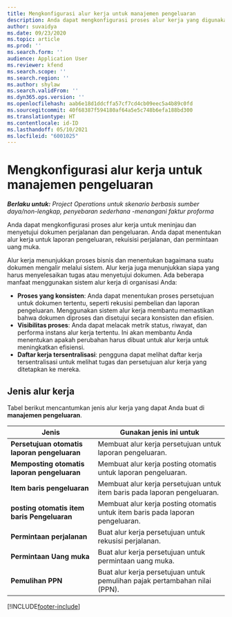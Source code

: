 ```yaml
---
title: Mengkonfigurasi alur kerja untuk manajemen pengeluaran
description: Anda dapat mengkonfigurasi proses alur kerja yang digunakan untuk meninjau dan menyetujui dokumen perjalanan dan pengeluaran.
author: suvaidya
ms.date: 09/23/2020
ms.topic: article
ms.prod: ''
ms.search.form: ''
audience: Application User
ms.reviewer: kfend
ms.search.scope: ''
ms.search.region: ''
ms.author: shylaw
ms.search.validFrom: ''
ms.dyn365.ops.version: ''
ms.openlocfilehash: aab6e18d1ddcffa57cf7cd4cb09eec5a4b89c0fd
ms.sourcegitcommit: 40f68387f594180af64a5e5c748b6efa188bd300
ms.translationtype: HT
ms.contentlocale: id-ID
ms.lasthandoff: 05/10/2021
ms.locfileid: "6001025"
---
```

# <a name="set-up-workflows-for-expense-management"></a>Mengkonfigurasi alur kerja untuk manajemen pengeluaran

_**Berlaku untuk:** Project Operations untuk skenario berbasis sumber daya/non-lengkap, penyebaran sederhana -menangani faktur proforma_

Anda dapat mengkonfigurasi proses alur kerja untuk meninjau dan menyetujui dokumen perjalanan dan pengeluaran. Anda dapat menentukan alur kerja untuk laporan pengeluaran, rekuisisi perjalanan, dan permintaan uang muka.

Alur kerja menunjukkan proses bisnis dan menentukan bagaimana suatu dokumen mengalir melalui sistem. Alur kerja juga menunjukkan siapa yang harus menyelesaikan tugas atau menyetujui dokumen. Ada beberapa manfaat menggunakan sistem alur kerja di organisasi Anda:

- **Proses yang konsisten**: Anda dapat menentukan proses persetujuan untuk dokumen tertentu, seperti rekusisi pembelian dan laporan pengeluaran. Menggunakan sistem alur kerja membantu memastikan bahwa dokumen diproses dan disetujui secara konsisten dan efisien.
- **Visibilitas proses**: Anda dapat melacak metrik status, riwayat, dan performa instans alur kerja tertentu. Ini akan membantu Anda menentukan apakah perubahan harus dibuat untuk alur kerja untuk meningkatkan efisiensi.
- **Daftar kerja tersentralisasi**: pengguna dapat melihat daftar kerja tersentralisasi untuk melihat tugas dan persetujuan alur kerja yang ditetapkan ke mereka. 

## <a name="workflow-types"></a>Jenis alur kerja

Tabel berikut mencantumkan jenis alur kerja yang dapat Anda buat di **manajemen pengeluaran**.


|              <strong>Jenis</strong>              |                   <strong>Gunakan jenis ini untuk</strong>                   |
|-------------------------------------------------|-----------------------------------------------------------------------|
|   <strong>Persetujuan otomatis laporan pengeluaran</strong> |            Membuat alur kerja persetujuan untuk laporan pengeluaran.             |
|  <strong>Memposting otomatis laporan pengeluaran</strong>   |        Membuat alur kerja posting otomatis untuk laporan pengeluaran.        |
|       <strong>Item baris pengeluaran</strong>        |     Membuat alur kerja persetujuan untuk item baris pada laporan pengeluaran.      |
| <strong>posting otomatis item baris Pengeluaran</strong> | Membuat alur kerja posting otomatis untuk item baris pada laporan pengeluaran. |
|       <strong>Permintaan perjalanan</strong>       |          Buat alur kerja persetujuan untuk rekusisi perjalanan.           |
|      <strong>Permintaan Uang muka</strong>      |         Buat alur kerja persetujuan untuk permintaan uang muka.          |
|        <strong>Pemulihan PPN</strong>        | Buat alur kerja persetujuan untuk pemulihan pajak pertambahan nilai (PPN).  |


[!INCLUDE[footer-include](../includes/footer-banner.md)]